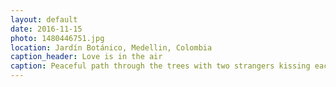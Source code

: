 ```yaml
---
layout: default
date: 2016-11-15
photo: 1480446751.jpg
location: Jardín Botánico, Medellin, Colombia
caption_header: Love is in the air
caption: Peaceful path through the trees with two strangers kissing each other.
---
```

